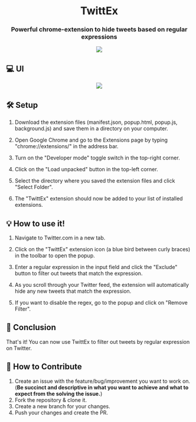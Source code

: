 <h1 align="center">TwittEx</h1>
<h3 align="center">Powerful chrome-extension to hide tweets based on regular expressions</h3>

<p align="center">
<img src='https://github.com/rebelzion/tweedle/blob/main/chrome_extension/icon128.png' />
</p>


## 💻 UI

<p align="center">
<img src='https://github.com/rebelzion/tweedle/blob/main/assets/ui.png'/>
</p>

## 🛠️ Setup

1. Download the extension files (manifest.json, popup.html, popup.js, background.js) and save them in a directory on your computer.

2. Open Google Chrome and go to the Extensions page by typing "chrome://extensions/" in the address bar.

3. Turn on the "Developer mode" toggle switch in the top-right corner.

3. Click on the "Load unpacked" button in the top-left corner.

4. Select the directory where you saved the extension files and click "Select Folder".

5. The "TwittEx" extension should now be added to your list of installed extensions.

## 💡 How to use it!

1. Navigate to Twitter.com in a new tab.

2. Click on the "TwittEx" extension icon (a blue bird between curly braces) in the toolbar to open the popup.

3. Enter a regular expression in the input field and click the "Exclude" button to filter out tweets that match the expression.

4. As you scroll through your Twitter feed, the extension will automatically hide any new tweets that match the expression.

5. If you want to disable the regex, go to the popup and click on "Remove Filter". 

## 🎉 Conclusion

That's it! You can now use TwittEx to filter out tweets by regular expression on Twitter.

## 🤗 How to Contribute

1. Create an issue with the feature/bug/improvement you want to work on. (__Be succinct and descriptive in what you want to achieve and what to expect from the solving the issue.__)
2. Fork the repository & clone it.
4. Create a new branch for your changes.
5. Push your changes and create the PR.
